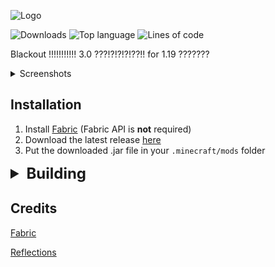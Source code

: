 ![Logo](blackoutlogo.png)

![Downloads](https://img.shields.io/github/downloads/chell-dev/Blackout-3.0/total)
![Top language](https://img.shields.io/github/languages/top/chell-dev/Blackout-3.0)
![Lines of code](https://img.shields.io/tokei/lines/github/chell-dev/Blackout-3.0)

Blackout !!!!!!!!!!! 3.0 ???!?!?!?!??!! for 1.19 ???????

<details>
<summary>Screenshots</summary>

![GUI](gui.png)

</details>

## Installation

1. Install [Fabric](https://fabricmc.net/use/installer/) (Fabric API is **not** required)
2. Download the latest release [here](https://github.com/chell-dev/Blackout-3.0/releases)
3. Put the downloaded .jar file in your `.minecraft/mods` folder

<details>
<summary style="font-size: 18pt; font-weight: bold;">Building</summary>

`git clone https://github.com/chell-dev/Blackout-3.0.git` or download the repository

After building, the output `.jar` will be in `build/libs/`

#### IntelliJ (recommended), Eclipse or VSCode

1. Import the project - see https://fabricmc.net/wiki/tutorial:setup, refer to the section for your IDE
2. Run the `build` gradle task

#### Windows
1. Open `cmd` in the project folder
2. Run `./gradlew.bat build`

#### Linux and Mac
1. `cd` to the project folder
2. Run `./gradlew build`
</details>

## Credits

[Fabric](https://fabricmc.net/)

[Reflections](https://github.com/ronmamo/reflections)
